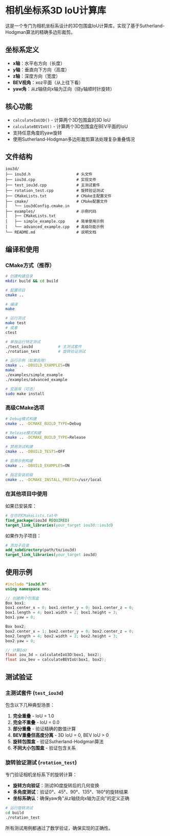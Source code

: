 # 相机坐标系3D IoU计算库

这是一个专门为相机坐标系设计的3D包围盒IoU计算库，实现了基于Sutherland-Hodgman算法的精确多边形裁剪。

## 坐标系定义

- **x轴**：水平右方向（长度）
- **y轴**：垂直向下方向（高度）  
- **z轴**：深度方向（宽度）
- **BEV视角**：xoz平面（从上往下看）
- **yaw角**：从z轴绕向x轴为正向（绕y轴顺时针旋转）

## 核心功能

- `calculateIoU3D()` - 计算两个3D包围盒的3D IoU
- `calculateBEVIoU()` - 计算两个3D包围盒在BEV平面的IoU
- 支持任意角度的yaw旋转
- 使用Sutherland-Hodgman多边形裁剪算法处理复杂重叠情况

## 文件结构

```
iou3d/
├── iou3d.h                    # 头文件
├── iou3d.cpp                  # 实现文件
├── test_iou3d.cpp             # 主测试套件
├── rotation_test.cpp          # 旋转验证测试
├── CMakeLists.txt             # CMake主配置文件
├── cmake/                     # CMake配置文件
│   └── iou3dConfig.cmake.in
├── examples/                  # 示例代码
│   ├── CMakeLists.txt
│   ├── simple_example.cpp     # 简单使用示例
│   └── advanced_example.cpp   # 高级功能示例
└── README.md                  # 说明文档
```

## 编译和使用

### CMake方式（推荐）

```bash
# 创建构建目录
mkdir build && cd build

# 配置项目
cmake ..

# 编译
make

# 运行测试
make test
# 或者
ctest

# 单独运行特定测试
./test_iou3d           # 主测试套件
./rotation_test        # 旋转验证测试

# 运行示例（如果启用）
cmake .. -DBUILD_EXAMPLES=ON
make
./examples/simple_example
./examples/advanced_example

# 安装库（可选）
sudo make install
```

### 高级CMake选项

```bash
# Debug模式构建
cmake .. -DCMAKE_BUILD_TYPE=Debug

# Release模式构建
cmake .. -DCMAKE_BUILD_TYPE=Release

# 禁用测试构建
cmake .. -DBUILD_TESTS=OFF

# 启用示例构建
cmake .. -DBUILD_EXAMPLES=ON

# 指定安装前缀
cmake .. -DCMAKE_INSTALL_PREFIX=/usr/local
```


### 在其他项目中使用

如果已安装库：

```cmake
# 在你的CMakeLists.txt中
find_package(iou3d REQUIRED)
target_link_libraries(your_target iou3d::iou3d)
```

如果作为子项目：

```cmake
# 添加子目录
add_subdirectory(path/to/iou3d)
target_link_libraries(your_target iou3d)
```

## 使用示例

```cpp
#include "iou3d.h"
using namespace nms;

// 创建两个包围盒
Box box1;
box1.center_x = 0; box1.center_y = 0; box1.center_z = 0;
box1.length = 4; box1.width = 2; box1.height = 3;
box1.yaw = 0;

Box box2;  
box2.center_x = 1; box2.center_y = 0; box2.center_z = 0;
box2.length = 4; box2.width = 2; box2.height = 3;
box2.yaw = 0;

// 计算IoU
float iou_3d = calculateIoU3D(box1, box2);
float iou_bev = calculateBEVIoU(box1, box2);
```

## 测试验证

### 主测试套件 (`test_iou3d`)

包含以下几种典型场景：

1. **完全重叠** - IoU = 1.0
2. **完全不重叠** - IoU = 0.0  
3. **部分重叠** - 验证精确的数值计算
4. **BEV重叠但高度分离** - 3D IoU = 0, BEV IoU > 0
5. **旋转包围盒** - 验证Sutherland-Hodgman算法
6. **不同大小包围盒** - 验证包含关系

### 旋转验证测试 (`rotation_test`)

专门验证相机坐标系下的旋转计算：

- **旋转方向验证**：测试90度旋转后的几何变换
- **多角度测试**：验证0°、45°、90°、135°、180°的旋转结果
- **坐标系确认**：确保yaw角"从z轴绕向x轴为正向"的定义正确

```bash
# 运行旋转测试
cd build
./rotation_test
```

所有测试用例都通过了数学验证，确保实现的正确性。
